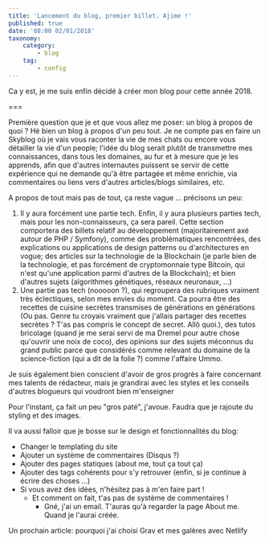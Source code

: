```yaml
---
title: 'Lancement du blog, premier billet. Ajime !'
published: true
date: '08:00 02/01/2018'
taxonomy:
    category:
        - blog
    tag:
        - config
---
```


Ca y est, je me suis enfin décidé à créer mon blog pour cette année 2018.

===

Première question que je et que vous allez me poser: un blog à propos de quoi ? Hé bien un blog à propos d'un peu tout. Je ne compte pas en faire un Skyblog où je vais vous raconter la vie de mes chats ou encore vous détailler la vie d'un people; l'idée du blog serait plutôt de transmettre mes connaissances, dans tous les domaines, au fur et à mesure que je les apprends, afin que d'autres internautes puissent se servir de cette expérience qui ne demande qu'à être partagée et même enrichie, via commentaires ou liens vers d'autres articles/blogs similaires, etc.

A propos de tout mais pas de tout, ça reste vague ... précisons un peu:

1. Il y aura forcément une partie tech. Enfin, il y aura plusieurs parties tech, mais pour les non-connaisseurs, ça sera pareil. Cette section comportera des billets relatif au développement (majoritairement axé autour de PHP / Symfony), comme des problématiques rencontrées, des explications ou applications de design patterns ou d'architectures en vogue; des articles sur la technologie de la Blockchain (je parle bien de la technologie, et pas forcément de cryptomonnaie type Bitcoin, qui n'est qu'une application parmi d'autres de la Blockchain); et bien d'autres sujets (algorithmes génétiques, réseaux neuronaux, ...)
2. Une partie pas tech (nooooon ?), qui regroupera des rubriques vraiment très éclectiques, selon mes envies du moment. Ca pourra être des recettes de cuisine secrètes transmises de générations en générations (Ou pas. Genre tu croyais vraiment que j'allais partager des recettes secrètes ? T'as pas compris le concept de secret. Allô quoi.), des tutos bricolage (quand je me serai servi de ma Dremel pour autre chose qu'ouvrir une noix de coco), des opinions sur des sujets méconnus du grand public parce que considérés comme relevant du domaine de la science-fiction (qui a dit de la folie ?) comme l'affaire Ummo.

Je suis également bien conscient d'avoir de gros progrès à faire concernant mes talents de rédacteur, mais je grandirai avec les styles et les conseils d'autres blogueurs qui voudront bien m'enseigner

Pour l'instant, ça fait un peu "gros paté", j'avoue. Faudra que je rajoute du styling et des images.

Il va aussi falloir que je bosse sur le design et fonctionnalités du blog:

* Changer le templating du site
* Ajouter un système de commentaires (Disqus ?)
* Ajouter des pages statiques (about me, tout ça tout ça)
* Ajouter des tags cohérents pour s'y retrouver (enfin, si je continue à écrire des choses ...)
* Si vous avez des idées, n'hésitez pas à m'en faire part !
  * Et comment on fait, t'as pas de système de commentaires !
    * Gné, j'ai un email. T'auras qu'à regarder la page About me. Quand je l'aurai créée.

Un prochain article: pourquoi j'ai choisi Grav et mes galères avec Netlify 
